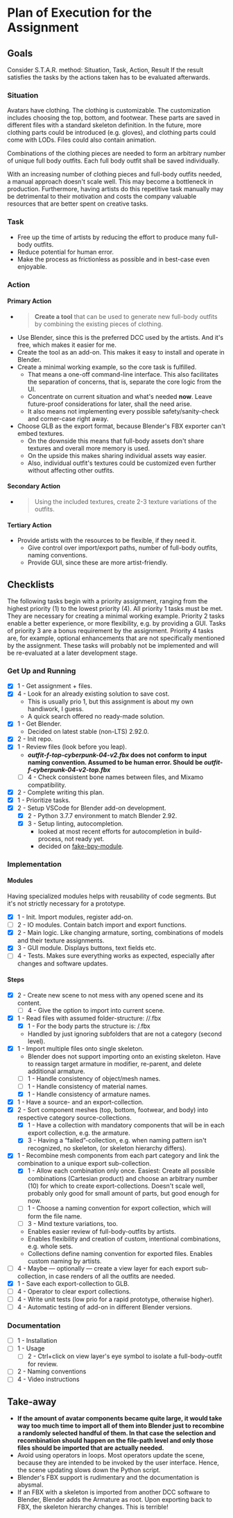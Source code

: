 # Plan of Execution for the Assignment

## Goals

Consider S.T.A.R. method: Situation, Task, Action, Result
If the result satisfies the tasks by the actions taken has to be evaluated afterwards.

### Situation

Avatars have clothing.
The clothing is customizable.
The customization includes choosing the top, bottom, and footwear.
These parts are saved in different files with a standard skeleton definition.
In the future, more clothing parts could be introduced (e.g. gloves), and clothing parts could come with LODs.
Files could also contain animation.

Combinations of the clothing pieces are needed to form an arbitrary number of unique full body outfits.
Each full body outfit shall be saved individually.

With an increasing number of clothing pieces and full-body outfits needed, a manual approach doesn't scale well.
This may become a bottleneck in production.
Furthermore, having artists do this repetitive task manually may be detrimental to their motivation and costs the company valuable resources that are better spent on creative tasks.

### Task

- Free up the time of artists by reducing the effort to produce many full-body outfits.
- Reduce potential for human error.
- Make the process as frictionless as possible and in best-case even enjoyable.

### Action

#### Primary Action

- > **Create a tool** that can be used to generate new full-body outfits by combining the existing pieces of clothing.
- Use Blender, since this is the preferred DCC used by the artists. And it's free, which makes it easier for me.
- Create the tool as an add-on. This makes it easy to install and operate in Blender.
- Create a minimal working example, so the core task is fulfilled.
  - That means a one-off command-line interface. This also facilitates the separation of concerns, that is, separate the core logic from the UI.
  - Concentrate on current situation and what's needed **now**. Leave future-proof considerations for later, shall the need arise.
  - It also means not implementing every possible safety/sanity-check and corner-case right away.
- Choose GLB as the export format, because Blender's FBX exporter can't embed textures.
  - On the downside this means that full-body assets don't share textures and overall more memory is used.
  - On the upside this makes sharing individual assets way easier.
  - Also, individual outfit's textures could be customized even further without affecting other outfits.

#### Secondary Action

- > Using the included textures, create 2-3 texture variations of the outfits.

#### Tertiary Action

- Provide artists with the resources to be flexible, if they need it.
  - Give control over import/export paths, number of full-body outfits, naming conventions.
  - Provide GUI, since these are more artist-friendly.

## Checklists

The following tasks begin with a priority assignment, ranging from the highest priority (1) to the lowest priority (4).
All priority 1 tasks must be met. They are necessary for creating a minimal working example.
Priority 2 tasks enable a better experience, or more flexibility, e.g. by providing a GUI.
Tasks of priority 3 are a bonus requirement by the assignment.
Priority 4 tasks are, for example, optional enhancements that are not specifically mentioned by the assignment. These tasks will probably not be implemented and will be re-evaluated at a later development stage.

### Get Up and Running

- [x] 1 - Get assignment + files.
- [x] 4 - Look for an already existing solution to save cost.
  - This is usually prio 1, but this assignment is about my own handiwork, I guess.
  - A quick search offered no ready-made solution.
- [x] 1 - Get Blender.
  - Decided on latest stable (non-LTS) 2.92.0.
- [x] 2 - Init repo.
- [x] 1 - Review files (look before you leap).
  - **_outfit-f-top-cyberpunk-04-v2.fbx_ does not conform to input naming convention. Assumed to be human error. Should be _outfit-f-cyberpunk-04-v2-top.fbx_**
  - [ ] 4 - Check consistent bone names between files, and Mixamo compatibility.
- [x] 2 - Complete writing this plan.
- [x] 1 - Prioritize tasks.
- [x] 2 - Setup VSCode for Blender add-on development.
  - [x] 2 - Python 3.7.7 environment to match Blender 2.92.
  - [x] 3 - Setup linting, autocompletion.
    - looked at most recent efforts for autocompletion in build-process, not ready yet.
    - decided on [fake-bpy-module](https://github.com/nutti/fake-bpy-module).

### Implementation

#### Modules

Having specialized modules helps with reusability of code segments. But it's not strictly necessary for a prototype.

- [x] 1 - Init. Import modules, register add-on.
- [ ] 2 - IO modules. Contain batch import and export functions.
- [x] 2 - Main logic. Like changing armature, sorting, combinations of models and their texture assignments.
- [x] 3 - GUI module. Displays buttons, text fields etc.
- [ ] 4 - Tests. Makes sure everything works as expected, especially after changes and software updates.

#### Steps

- [x] 2 - Create new scene to not mess with any opened scene and its content.
  - [ ] 4 - Give the option to import into current scene.
- [x] 1 - Read files with assumed folder-structure: <part category>/<part>/<part>.fbx
  - [x] 1 - For the body parts the structure is: <part category>/<part>.fbx
  - Handled by just ignoring subfolders that are not a category (second level).
- [x] 1 - Import multiple files onto single skeleton.
  - Blender does not support importing onto an existing skeleton. Have to reassign target armature in modifier, re-parent, and delete additional armature.
  - [ ] 1 - Handle consistency of object/mesh names.
  - [ ] 1 - Handle consistency of material names.
  - [x] 1 - Handle consistency of armature names.
- [x] 1 - Have a source- and an export-collection.
- [x] 2 - Sort component meshes (top, bottom, footwear, and body) into respective category source-collections.
  - [x] 1 - Have a collection with mandatory components that will be in each export collection, e.g. the armature.
  - [x] 3 - Having a “failed”-collection, e.g. when naming pattern isn't recognized, no skeleton, (or skeleton hierarchy differs).
- [x] 1 - Recombine mesh components from each part category and link the combination to a unique export sub-collection.
  - [x] 1 - Allow each combination only once. Easiest: Create all possible combinations (Cartesian product) and choose an arbitrary number (10) for which to create export-collections. Doesn't scale well, probably only good for small amount of parts, but good enough for now.
  - [ ] 1 - Choose a naming convention for export collection, which will form the file name.
  - [ ] 3 - Mind texture variations, too.
  - Enables easier review of full-body-outfits by artists.
  - Enables flexibility and creation of custom, intentional combinations, e.g. whole sets.
  - Collections define naming convention for exported files. Enables custom naming by artists.
- [ ] 4 - Maybe — optionally — create a view layer for each export sub-collection, in case renders of all the outfits are needed.
- [x] 1 - Save each export-collection to GLB.
- [ ] 4 - Operator to clear export collections.
- [ ] 4 - Write unit tests (low prio for a rapid prototype, otherwise higher).
- [ ] 4 - Automatic testing of add-on in different Blender versions.

### Documentation

- [ ] 1 - Installation
- [ ] 1 - Usage
  - [ ] 2 - Ctrl+click on view layer's eye symbol to isolate a full-body-outfit for review.
- [ ] 2 - Naming conventions
- [ ] 4 - Video instructions

## Take-away

- **If the amount of avatar components became quite large, it would take way too much time to import all of them into Blender just to recombine a randomly selected handful of them. In that case the selection and recombination should happen on the file-path level and only those files should be imported that are actually needed.**
- Avoid using operators in loops. Most operators update the scene, because they are intended to be invoked by the user interface. Hence, the scene updating slows down the Python script.
- Blender's FBX support is rudimentary and the documentation is abysmal.
- If an FBX with a skeleton is imported from another DCC software to Blender, Blender adds the Armature as root. Upon exporting back to FBX, the skeleton hierarchy changes. This is terrible!
